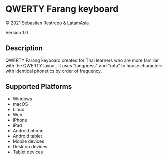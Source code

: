 QWERTY Farang keyboard
==============

© 2021 Sebastian Restrepo & LatamAsia

Version 1.0

Description
-----------
QWERTY Farang keyboard created for Thai learners who are more familiar with the QWERTY layout. It uses "longpress" and "rota" to house characters with identical phonetics by order of frequency.


Supported Platforms
-------------------
 * Windows
 * macOS
 * Linux
 * Web
 * iPhone
 * iPad
 * Android phone
 * Android tablet
 * Mobile devices
 * Desktop devices
 * Tablet devices


